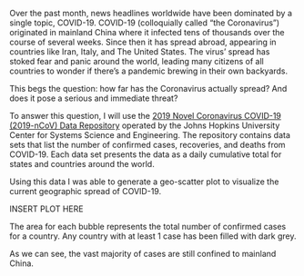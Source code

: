 Over the past month, news headlines worldwide have been dominated by a single topic, COVID-19. COVID-19 (colloquially called “the Coronavirus”) originated in mainland China where it infected tens of thousands over the course of several weeks. Since then it has spread abroad, appearing in countries like Iran, Italy, and The United States. The virus’ spread has stoked fear and panic around the world, leading many citizens of all countries to wonder if there’s a pandemic brewing in their own backyards. 

This begs the question: how far has the Coronavirus actually spread? And does it pose a serious and immediate threat?

To answer this question, I will use the [2019 Novel Coronavirus COVID-19 (2019-nCoV) Data Repository](https://github.com/CSSEGISandData/COVID-19) operated by the Johns Hopkins University Center for Systems Science and Engineering. The repository contains data sets that list the number of confirmed cases, recoveries, and deaths from COVID-19. Each data set presents the data as a daily cumulative total for states and countries around the world.

Using this data I was able to generate a geo-scatter plot to visualize the current geographic spread of COVID-19.

INSERT PLOT HERE

The area for each bubble represents the total number of confirmed cases for a country. Any country with at least 1 case has been filled with dark grey.

As we can see, the vast majority of cases are still confined to mainland China. 



